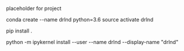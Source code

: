 placeholder for project

conda create --name drlnd python=3.6
source activate drlnd

pip install .

python -m ipykernel install --user --name drlnd --display-name "drlnd"


